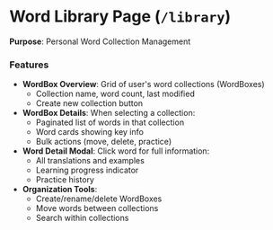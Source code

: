 # Word Library Page (`/library`)

**Purpose**: Personal Word Collection Management

### Features

- **WordBox Overview**: Grid of user's word collections (WordBoxes)
  - Collection name, word count, last modified
  - Create new collection button
- **WordBox Details**: When selecting a collection:
  - Paginated list of words in that collection
  - Word cards showing key info
  - Bulk actions (move, delete, practice)
- **Word Detail Modal**: Click word for full information:
  - All translations and examples
  - Learning progress indicator
  - Practice history
- **Organization Tools**:
  - Create/rename/delete WordBoxes
  - Move words between collections
  - Search within collections

